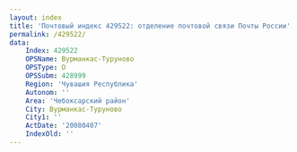 ```yaml
---
layout: index
title: 'Почтовый индекс 429522: отделение почтовой связи Почты России'
permalink: /429522/
data:
    Index: 429522
    OPSName: Вурманкас-Туруново
    OPSType: О
    OPSSubm: 428999
    Region: 'Чувашия Республика'
    Autonom: ''
    Area: 'Чебоксарский район'
    City: Вурманкас-Туруново
    City1: ''
    ActDate: '20080407'
    IndexOld: ''
---
```

